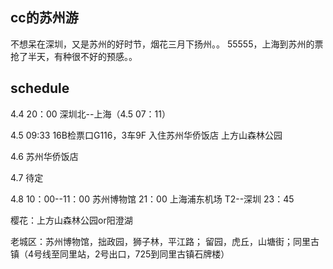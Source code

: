 ## cc的苏州游

不想呆在深圳，又是苏州的好时节，烟花三月下扬州。。
55555，上海到苏州的票抢了半天，有种很不好的预感。。

## schedule

4.4 	20：00 深圳北--上海（4.5 07：11）

4.5 	09:33 16B检票口G116，3车9F 	入住苏州华侨饭店	上方山森林公园

4.6 	苏州华侨饭店

4.7 	待定

4.8 	10：00--11：00  苏州博物馆
	21：00 上海浦东机场 T2--深圳 23：45

樱花：上方山森林公园or阳澄湖

老城区：苏州博物馆，拙政园，狮子林，平江路； 留园，虎丘，山塘街；同里古镇（4号线至同里站，2号出口，725到同里古镇石牌楼）

